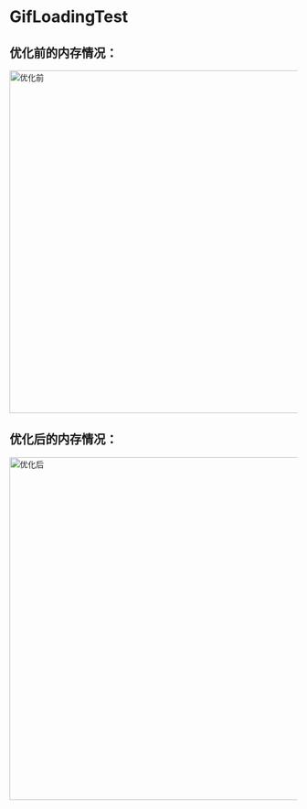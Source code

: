 # GifLoadingTest

## 优化前的内存情况：
<img src="https://github.com/wangxuewen/GifLoadingTest/blob/master/GifLoadingTest/Resource/%E4%BC%98%E5%8C%96%E5%89%8D.gif"  width="600" alt="优化前">

## 优化后的内存情况：
<img src="https://github.com/wangxuewen/GifLoadingTest/blob/master/GifLoadingTest/Resource/%E4%BC%98%E5%8C%96%E5%90%8E.gif"  width="600" alt="优化后">
